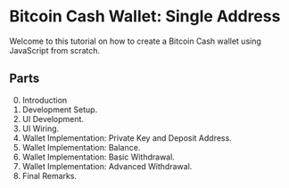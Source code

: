 # Bitcoin Cash Wallet: Single Address

Welcome to this tutorial on how to create a Bitcoin Cash wallet using JavaScript from scratch.

## Parts
0. Introduction
1. Development Setup.
2. UI Development.
3. UI Wiring.
4. Wallet Implementation: Private Key and Deposit Address.
5. Wallet Implementation: Balance.
6. Wallet Implementation: Basic Withdrawal.
7. Wallet Implementation: Advanced Withdrawal.
8. Final Remarks.
